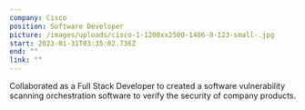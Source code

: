 ```yaml
---
company: Cisco
position: Software Developer
picture: /images/uploads/cisco-1-1200xx2500-1406-0-123-small-.jpg
start: 2023-01-31T03:35:02.736Z
end: ""
link: ""
---
```

Collaborated as a Full Stack Developer to created a software vulnerability scanning orchestration software to verify the security of company products.